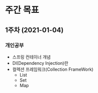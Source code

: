 # 주간 목표

## **1주차** (2021-01-04)

### 개인공부
  * 스프링 컨테이너 개념 
  * DI(Dependency Injection)란
  * 컬렉션 프레임워크(Collection FrameWork)
    * List
    * Set
    * Map